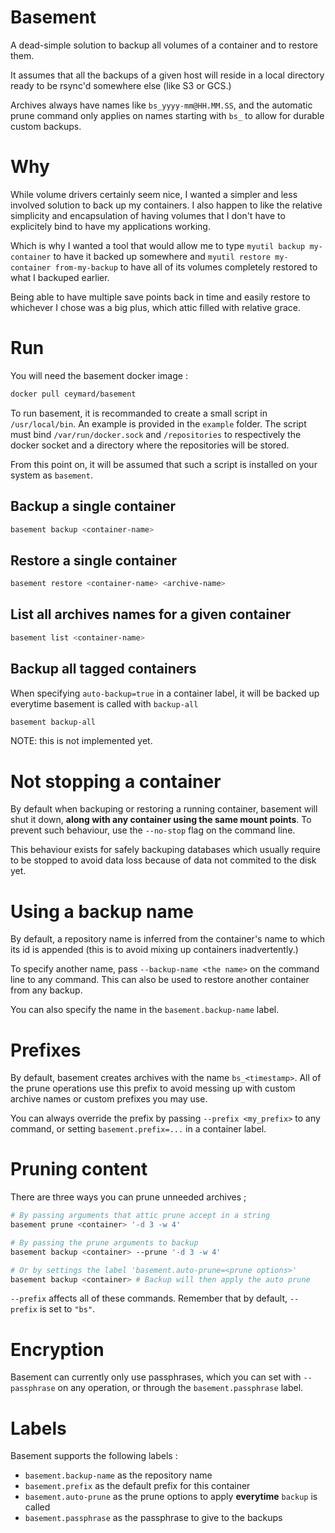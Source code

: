 # Basement

A dead-simple solution to backup all volumes of a container and to restore them.

It assumes that all the backups of a given host will reside in a local directory ready to be rsync'd somewhere else (like S3 or GCS.)

Archives always have names like `bs_yyyy-mm@HH.MM.SS`, and the automatic prune command only applies on names starting with `bs_` to allow for durable custom backups.

# Why

While volume drivers certainly seem nice, I wanted a simpler and less involved solution to back up my containers. I also happen to like the relative simplicity and encapsulation of having volumes that I don't have to explicitely bind to have my applications working.

Which is why I wanted a tool that would allow me to type `myutil backup my-container` to have it backed up somewhere and `myutil restore my-container from-my-backup` to have all of its volumes completely restored to what I backuped earlier.

Being able to have multiple save points back in time and easily restore to whichever I chose was a big plus, which attic filled with relative grace.

# Run

You will need the basement docker image :

```sh
docker pull ceymard/basement
```

To run basement, it is recommanded to create a small script in `/usr/local/bin`. An example is provided in the `example` folder. The script must bind `/var/run/docker.sock` and `/repositories` to respectively the docker socket and a directory where the repositories will be stored.

From this point on, it will be assumed that such a script is installed on your system as `basement`.

## Backup a single container

```sh
basement backup <container-name>
```

## Restore a single container

```sh
basement restore <container-name> <archive-name>
```

## List all archives names for a given container

```sh
basement list <container-name>
```

## Backup all tagged containers

When specifying `auto-backup=true` in a container label, it will be backed up everytime basement is called with `backup-all`

```bash
basement backup-all
```

NOTE: this is not implemented yet.

# Not stopping a container

By default when backuping or restoring a running container, basement will shut it down, __along with any container using the same mount points__. To prevent such behaviour, use the `--no-stop` flag on the command line.

This behaviour exists for safely backuping databases which usually require to be stopped to avoid data loss because of data not commited to the disk yet.

# Using a backup name

By default, a repository name is inferred from the container's name to which its id is appended (this is to avoid mixing up containers inadvertently.)

To specify another name, pass `--backup-name <the name>` on the command line to any command. This can also be used to restore another container from any backup.

You can also specify the name in the `basement.backup-name` label.

# Prefixes

By default, basement creates archives with the name `bs_<timestamp>`. All of the prune operations use this prefix to avoid messing up with custom archive names or custom prefixes you may use.

You can always override the prefix by passing `--prefix <my_prefix>` to any command, or setting `basement.prefix=...` in a container label.

# Pruning content

There are three ways you can prune unneeded archives ;

```bash
# By passing arguments that attic prune accept in a string
basement prune <container> '-d 3 -w 4'

# By passing the prune arguments to backup
basement backup <container> --prune '-d 3 -w 4'

# Or by settings the label 'basement.auto-prune=<prune options>'
basement backup <container> # Backup will then apply the auto prune
```

`--prefix` affects all of these commands. Remember that by default, `--prefix` is set to `"bs"`.

# Encryption

Basement can currently only use passphrases, which you can set with `--passphrase` on any operation, or through the `basement.passphrase` label.

# Labels

Basement supports the following labels :

* `basement.backup-name` as the repository name
* `basement.prefix` as the default prefix for this container
* `basement.auto-prune` as the prune options to apply **everytime** `backup` is called
* `basement.passphrase` as the passphrase to give to the backups
